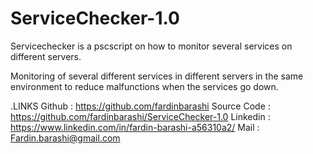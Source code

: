 # ServiceChecker-1.0
Servicechecker is a pscscript on how to monitor several services on different servers.

Monitoring of several different services in different servers in the same environment to reduce malfunctions when the services go down.


.LINKS
   Github : https://github.com/fardinbarashi
   Source Code : https://github.com/fardinbarashi/ServiceChecker-1.0 
   Linkedin : https://www.linkedin.com/in/fardin-barashi-a56310a2/
   Mail : Fardin.barashi@gmail.com

